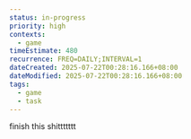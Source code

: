 ```yaml
---
status: in-progress
priority: high
contexts:
  - game
timeEstimate: 480
recurrence: FREQ=DAILY;INTERVAL=1
dateCreated: 2025-07-22T00:28:16.166+08:00
dateModified: 2025-07-22T00:28:16.166+08:00
tags:
  - game
  - task
---
```


finish this shittttttt

